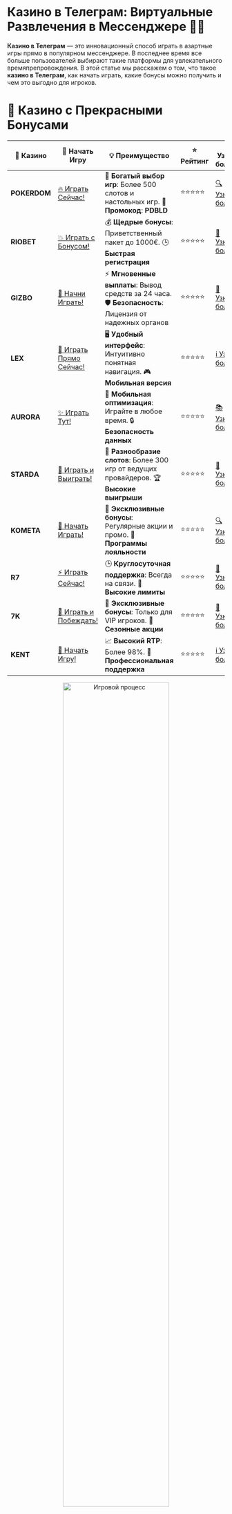 # **Казино в Телеграм: Виртуальные Развлечения в Мессенджере 📱🎰**

**Казино в Телеграм** — это инновационный способ играть в азартные игры прямо в популярном мессенджере. В последнее время все больше пользователей выбирают такие платформы для увлекательного времяпрепровождения. В этой статье мы расскажем о том, что такое **казино в Телеграм**, как начать играть, какие бонусы можно получить и чем это выгодно для игроков.

# 🌟 Казино с Прекрасными Бонусами

| 🎲 **Казино** | 🔗 **Начать Игру** | 💡 **Преимущество** | ⭐ **Рейтинг** | 🔗 **Узнать больше** | 🆕 **Новая информация** |
|--------------|---------------------|---------------------|----------------|----------------------|-------------------------|
| **POKERDOM**  | [🔥 Играть Сейчас!](https://brandplay.link/4k77v2yx) | 🎉 **Богатый выбор игр**: Более 500 слотов и настольных игр. 🎁 **Промокод**: **PDBLD** | ⭐⭐⭐⭐⭐ | [🔍 Узнать больше](https://brandplay.link/4k77v2yx) | 🏆 **Победители турниров** получают эксклюзивные подарки! |
| **RIOBET**    | [💥 Играть с Бонусом!](https://brandplay.link/7xBLTPyj) | 💰 **Щедрые бонусы**: Приветственный пакет до 1000€. 🕒 **Быстрая регистрация** | ⭐⭐⭐⭐⭐ | [📖 Узнать больше](https://brandplay.link/7xBLTPyj) | 💬 **Поддержка 24/7** для комфортной игры в любое время! |
| **GIZBO**     | [🚀 Начни Играть!](https://brandplay.link/bprXw4YV) | ⚡ **Мгновенные выплаты**: Вывод средств за 24 часа. 🛡️ **Безопасность**: Лицензия от надежных органов | ⭐⭐⭐⭐⭐ | [📝 Узнать больше](https://brandplay.link/bprXw4YV) | 🔒 **SSL-шифрование** для максимальной безопасности данных игроков. |
| **LEX**       | [💎 Играть Прямо Сейчас!](https://brandplay.link/zW4hdDFV) | 🖥️ **Удобный интерфейс**: Интуитивно понятная навигация. 🎮 **Мобильная версия** | ⭐⭐⭐⭐⭐ | [ℹ️ Узнать больше](https://brandplay.link/zW4hdDFV) | 📱 **Поддержка всех мобильных устройств** для удобства игры в любом месте. |
| **AURORA**    | [✨ Играть Тут!](https://10trafic-stat2.com/click/668546556bcc6313411604bd/6766/13032/subaccount) | 📱 **Мобильная оптимизация**: Играйте в любое время. 🔒 **Безопасность данных** | ⭐⭐⭐⭐⭐ | [📚 Узнать больше](https://10trafic-stat2.com/click/668546556bcc6313411604bd/6766/13032/subaccount) | 🌍 **Международная лицензия** на деятельность в разных странах. |
| **STARDА**    | [🎉 Играть и Выиграть!](https://brandplay.link/fB7xwRFL) | 🎰 **Разнообразие слотов**: Более 300 игр от ведущих провайдеров. 🏆 **Высокие выигрыши** | ⭐⭐⭐⭐⭐ | [🔎 Узнать больше](https://brandplay.link/fB7xwRFL) | 🎉 **Ежемесячные турниры** с крупными призами! |
| **KOMETA**    | [🎁 Начать Играть!](https://brandplay.link/8ZymQJV8) | 🎁 **Эксклюзивные бонусы**: Регулярные акции и промо. 🔄 **Программы лояльности** | ⭐⭐⭐⭐⭐ | [🔍 Узнать больше](https://brandplay.link/8ZymQJV8) | 🌟 **Персонализированные предложения** для долгосрочных игроков. |
| **R7**        | [⚡ Играть Сейчас!](https://brandplay.link/bMd3Yjsw) | 🕒 **Круглосуточная поддержка**: Всегда на связи. 💸 **Высокие лимиты** | ⭐⭐⭐⭐⭐ | [📖 Узнать больше](https://brandplay.link/bMd3Yjsw) | 🎯 **Рейтинг игроков** для лучших участников. |
| **7K**        | [🎯 Играть и Побеждать!](https://brandplay.link/BvQyFShp) | 🌟 **Эксклюзивные бонусы**: Только для VIP игроков. 🎉 **Сезонные акции** | ⭐⭐⭐⭐⭐ | [📝 Узнать больше](https://brandplay.link/BvQyFShp) | 🥇 **Особые привилегии** для постоянных игроков. |
| **KENT**      | [🔑 Начать Игру!](https://brandplay.link/Fv2WP3js) | 📈 **Высокий RTP**: Более 98%. 💼 **Профессиональная поддержка** | ⭐⭐⭐⭐⭐ | [ℹ️ Узнать больше](https://brandplay.link/Fv2WP3js) | 💬 **Поддержка на нескольких языках** для удобства игроков. |

<div align="center"> <img src="https://i.pinimg.com/originals/1d/b3/25/1db325483acbe642c6d4e6fdd73a4988.gif" alt="Игровой процесс" width="70%"> </div>
---

# 🚀 Быстрые Выигрыши и Поддержка

| 🎲 **Казино** | 🔗 **Начать Игру** | 💡 **Преимущество** | ⭐ **Рейтинг** | 🔗 **Узнать больше** | 🆕 **Новая информация** |
|--------------|---------------------|---------------------|----------------|----------------------|-------------------------|
| **GAMA**      | [🎯 Играть Прямо Сейчас!](https://brandplay.link/j6NMKsDz) | 🔍 **Интуитивный интерфейс**: Легкость использования. 🏅 **Престижные турниры** | ⭐⭐⭐⭐☆ | [🔎 Узнать больше](https://brandplay.link/j6NMKsDz) | 🏆 **Турниры с большими призами** каждый месяц. |
| **ONION**     | [💥 Играть и Выигрывать!](https://brandplay.link/zBGRVpQ9) | 🤑 **Низкие ставки**: Идеально для начинающих. 🔄 **Быстрые выводы** | ⭐⭐⭐⭐☆ | [🔍 Узнать больше](https://brandplay.link/zBGRVpQ9) | 🎮 **Казино для новичков** с простыми правилами. |
| **ЧЕМПИОН**   | [🏅 Играть в Турнире!](https://temon-gter.cfd/go/lRq?p80412p304504pcc44t17455) | 🏅 **Лояльная программа**: Награды за активность. 🎁 **Ежемесячные бонусы** | ⭐⭐⭐⭐☆ | [📖 Узнать больше](https://temon-gter.cfd/go/lRq?p80412p304504pcc44t17455) | 🥇 **Турниры и лояльность** — каждый шаг вознаграждается. |
| **VAVADA**    | [🚀 Играть Без Ожидания!](https://vavadapartner.pro/?promo=ea5c9275-6854-4505-94fc-95ab18221945-linkb2) | 🚀 **Быстрая регистрация**: Начните играть мгновенно. 🔐 **Безопасные транзакции** | ⭐⭐⭐⭐☆ | [📝 Узнать больше](https://vavadapartner.pro/?promo=ea5c9275-6854-4505-94fc-95ab18221945-linkb2) | 🏆 **Программа для новых игроков** с бонусами за регистрацию. |
| **FRIENDS**   | [🎉 Играть и Развлекаться!](https://gofriends.mba/linkb2) | 🤝 **Социальные игры**: Играйте с друзьями. 🌐 **Мультиплатформенность** | ⭐⭐⭐⭐☆ | [ℹ️ Узнать больше](https://gofriends.mba/linkb2) | 🎮 **Играйте с друзьями** и зарабатывайте бонусы за совместные действия. |
| **1WIN**      | [⚡ Играть и Выигрывать!](https://brandplay.link/smXVpBbG) | 🏆 **Спортивные ставки**: Широкий выбор видов спорта. 💵 **Высокие коэффициенты** | ⭐⭐⭐⭐☆ | [📚 Узнать больше](https://brandplay.link/smXVpBbG) | ⚽ **Бонусы на спортивные ставки** для активных игроков. |
| **DRIP**      | [💥 Играть Сразу!](https://drp-ircp01.com/c07e6a3db) | 🌐 **Инновационные игры**: Новейшие игровые технологии. 🛡️ **Высокая безопасность** | ⭐⭐⭐⭐☆ | [🔎 Узнать больше](https://drp-ircp01.com/c07e6a3db) | 🔧 **Инновационные функции** для удобства игры. |
| **JOYCASINO** | [🎰 Играть И Побеждать!](https://rpc30.call2me.pro/?/ru/registration?apkpop=0&partner=p24970p3291217pc98f) | 🎁 **Приятные бонусы**: Ежедневные акции и подарки. 🕹️ **Разнообразие игр** | ⭐⭐⭐⭐☆ | [🔍 Узнать больше](https://rpc30.call2me.pro/?/ru/registration?apkpop=0&partner=p24970p3291217pc98f) | 🎉 **Щедрые фриспины** для новых игроков. |
| **PLAYFORTUNA** | [🔥 Играть С Бонусом!](https://fortunapromo.net/alt/playfortuna/registration?0dc4a9362a71feb7e3f165fb8e766f70) | 🎉 **Регулярные акции**: Бонусы, фриспины и многое другое. 🏅 **Турниры** | ⭐⭐⭐⭐☆ | [📚 Узнать больше](https://fortunapromo.net/alt/playfortuna/registration?0dc4a9362a71feb7e3f165fb8e766f70) | 🎯 **Выгодные предложения** на популярные игры. |
| **SYKAA**     | [💸 Играть Сейчас!](https://s-two-way.com/?source=linkb2&pid=30697) | 💸 **Доступные ставки**: Идеально для новичков. 🎁 **Щедрые бонусы** | ⭐⭐⭐⭐☆ | [🔍 Узнать больше](https://s-two-way.com/?source=linkb2&pid=30697) | 💥 **Акции с большими бонусами** для новичков и опытных игроков. |

<div align="center"> <img src="https://schaeffers-cdn.s3.amazonaws.com/images/default-source/schaeffers-cdn-images/default-images/sectors/bigstock-casino-gambling-concept-with-f-369012793.jpg?sfvrsn=493ad806_4" alt="Игровой процесс" width="70%"> </div>
---

# 💸 Казино с Привлекательными Программами Лояльности

| 🎲 **Казино** | 🔗 **Начать Игру** | 💡 **Преимущество** | ⭐ **Рейтинг** | 🔗 **Узнать больше** | 🆕 **Новая информация** |
|--------------|---------------------|---------------------|----------------|----------------------|-------------------------|
| **KOMETA**    | [🎯 Начни Играть!](https://brandplay.link/8ZymQJV8) | 🎁 **Эксклюзивные бонусы**: Регулярные акции и промо. 🔄 **Программы лояльности** | ⭐⭐⭐⭐⭐ | [🔍 Узнать больше](https://brandplay.link/8ZymQJV8) | 🌟 **Персонализированные предложения** для долгосрочных игроков. |
| **1Xslots**   | [🏅 Играть Прямо Сейчас!](https://brandplay.link/hSB1khtr) | 🎉 **Множество акций**: Еженедельные бонусы и турниры. 🛡️ **Безопасность** | ⭐⭐⭐⭐⭐ | [📚 Узнать больше](https://brandplay.link/hSB1khtr) | 🏅 **Награды за активность**: участники программы лояльности получают специальные привилегии. |
| **R7**        | [🚀 Играть Сейчас!](https://brandplay.link/bMd3Yjsw) | 🕒 **Круглосуточная поддержка**: Всегда на связи. 💸 **Высокие лимиты** | ⭐⭐⭐⭐⭐ | [📖 Узнать больше](https://brandplay.link/bMd3Yjsw) | 💬 **VIP-поддержка** для постоянных игроков с приоритетом. |

<div align="center"> <img src="https://i.pinimg.com/originals/1d/b3/25/1db325483acbe642c6d4e6fdd73a4988.gif" alt="Игровой процесс" width="70%"> </div>
---

## Что Такое **Казино в Телеграм**? 🤔

**Казино в Телеграм** — это игровые платформы, которые функционируют через каналы, боты или группы в Телеграме. Эти казино предлагают разнообразие игр, включая **слоты**, **рулетку**, **покер**, **блэкджек** и многие другие. Преимущества такого типа казино в том, что они доступны прямо через мессенджер, и игрокам не нужно устанавливать дополнительные приложения или создавать учетные записи на сторонних сайтах.

## Как Работает **Казино в Телеграм**? 💻

### 1. **Игры через Боты** 🤖
Одним из самых популярных способов организации **казино в Телеграм** являются боты. Игроки могут подключаться к этим ботам, участвовать в играх и ставках, а также получать уведомления о новых акциях и выигрышах. Боты также часто предлагают бонусы, фриспины и другие бонусные функции.

### 2. **Группы и Каналы Казино** 🏆
Некоторые казино создают группы и каналы в Телеграме, где пользователи могут не только играть, но и общаться с другими участниками, получать информацию о новых играх и турнирах, а также участвовать в конкурсах. В таких группах часто проводятся различные розыгрыши и акции, предоставляющие дополнительные бонусы для игроков.

### 3. **Платежи через Телеграм** 💸
Многие **казино в Телеграм** предлагают удобные способы пополнения счета и вывода средств. Игроки могут использовать популярные платежные системы, такие как **Криптовалюты**, **Qiwi**, **Яндекс.Деньги**, а иногда и банковские карты для проведения транзакций прямо через мессенджер.

## Преимущества **Казино в Телеграм** 💎

### 1. **Доступность и Удобство** 📱
Одним из главных преимуществ **казино в Телеграм** является их доступность. Вам не нужно заходить на сайт казино — достаточно просто открыть мессенджер и начать играть. Это особенно удобно для людей, которые не хотят тратить время на поиски сайтов и регистрации.

### 2. **Мгновенные Игры** ⏱️
Казино в Телеграм позволяют начать игру сразу, без ожидания загрузки веб-страницы или установки приложений. Все действия происходят непосредственно в мессенджере, что делает процесс максимально быстрым и удобным.

### 3. **Анонимность и Безопасность** 🔐
Игроки могут оставаться анонимными, не раскрывая личные данные, что привлекает многих людей, предпочитающих защищенность и приватность. В большинстве случаев вам не нужно создавать учетную запись или проходить сложную регистрацию.

### 4. **Бонусы и Промокоды** 🎁
Многие **казино в Телеграм** предлагают уникальные бонусы для своих пользователей. Это могут быть бездепозитные бонусы, фриспины, бесплатные ставки или промокоды, которые позволяют увеличить шансы на выигрыш без дополнительных вложений.

## Как Начать Играть в **Казино в Телеграм**? 📝

### 1. **Выбор Казино** 🔍
Прежде чем начать играть, важно выбрать надежное **казино в Телеграм**. Обратите внимание на отзывы пользователей, репутацию казино и его предложенные игры. Убедитесь, что оно предоставляет безопасные и прозрачные условия игры.

### 2. **Подключение к Боту или Каналу** 📨
После выбора казино нужно подключиться к его боту или каналу. Для этого достаточно найти нужный канал или бота через поиск в Телеграм и нажать кнопку "Начать". После этого бот или группа предложат вам начать игру, вы сможете выбрать интересующие вас слоты или другие игры.

### 3. **Пополнение Счета** 💳
Для того чтобы начать играть на реальные деньги, нужно пополнить игровой счет. Большинство казино в Телеграм предлагают различные способы пополнения через криптовалюты, Qiwi, WebMoney и другие удобные методы.

### 4. **Играйте и Выигрывайте** 🏆
После пополнения счета и выбора игры вы можете начать играть. Не забывайте следить за бонусами, участвовать в акциях и розыгрышах, которые проводятся в группе или канале. Удачи!

## Топ 5 **Казино в Телеграм** на 2024 год 🔝

### 1. **CryptoCasinoBot** 💰  
**CryptoCasinoBot** — это популярный бот в Телеграме, который предлагает игры с криптовалютами. Здесь можно играть в различные слоты, рулетку и другие азартные игры, а также получить бонусы и фриспины за регистрацию.

### 2. **Telegram Slots** 🎰  
**Telegram Slots** — это один из самых известных каналов для игры в слоты в Телеграме. Казино предлагает множество слотов с уникальными бонусами и быстрым выводом средств.

### 3. **LuckyBot Casino** 🍀  
**LuckyBot Casino** — бот, предлагающий игры на реальные деньги, а также различные бонусы для новичков и постоянных игроков. Здесь есть большое количество игр, от слотов до настольных игр.

### 4. **Telegram Casino** 🎲  
**Telegram Casino** — это канал, который регулярно проводит акции и турниры, предлагая своим игрокам возможность выиграть деньги и бонусы без вложений.

### 5. **SlotBot** 🎰  
**SlotBot** — это бот для игры в классические и современные слоты. Он предлагает различные бонусы и акционные предложения для своих пользователей.

## Советы по Игре в **Казино в Телеграм** 🎯

1. **Проверяйте Лицензию Казино** 🔐  
Убедитесь, что выбранное вами казино имеет лицензию и предоставляет безопасные условия игры.

2. **Читайте Отзывы** 📝  
Перед тем как начать играть, ознакомьтесь с отзывами других игроков, чтобы убедиться в надежности платформы.

3. **Используйте Бонусы** 🎁  
Не забывайте использовать бонусы и промокоды, которые предлагают **казино в Телеграм**. Это даст вам дополнительные шансы на выигрыш.

4. **Играйте Ответственно** 🎮  
Как и в любом другом казино, важно не забывать о контроле над своим временем и деньгами. Устанавливайте лимиты и играйте ответственно.

## Заключение 🎯

**Казино в Телеграм** — это удобный и доступный способ развлечься и попробовать удачу, не выходя из мессенджера. Игры в Телеграм — это не только интересно, но и выгодно, так как многие платформы предлагают щедрые бонусы и возможность играть на реальные деньги. Выбирайте надежные казино, пользуйтесь бонусами и играйте ответственно!

---
*Азартные игры могут вызвать зависимость. Играйте ответственно и выбирайте только лицензированные платформы для безопасной игры.*  
